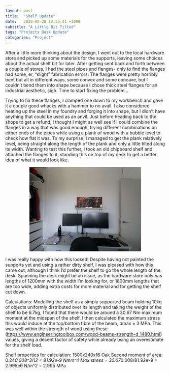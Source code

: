 ```yaml
---
layout: post
title:  "Shelf Update"
date:   2020-08-28 12:35:41 +1000
subtitle: "A Little Bit Tilted"
tags: "Projects Desk Update"
categories: "Project"
---
```


After a little more thinking about the design, I went out to the local hardware store and picked up some materials for the supports, leaving some choices about the actual shelf bit for later. After getting sent back and forth between a couple of stores, I had the steel pipes and flanges- only to find the flanges had some, er, “slight” fabrication errors. The flanges were pretty horribly bent but all in different ways, some convex and some concave, but I couldn’t bend them into shape because I chose thick steel flanges for an industrial aesthetic, sigh. Time to start fixing the problem…

Trying to fix these flanges, I clamped one down to my workbench and gave it a couple good whacks with a hammer to no avail. I also considered heating up the steel in my foundry and forging it into shape, but I didn’t have anything that could be used as an anvil. Just before heading back to the shops to get a refund, I thought I might as well see if I could combine the flanges in a way that was good enough, trying different combinations on either ends of the pipes while using a plank of wood with a bubble level to check how flat it was. To my surprise, I managed to get the plank relatively level, being straight along the length of the plank and only a little tilted along its width. Wanting to test this further, I took an old chipboard shelf and attached the flanges to it, standing this on top of my desk to get a better idea of what it would look like.
<div style="text-align: center"><img src="/assets/shelf prototype.jpg" alt="Prototype shelf for my desk" width="70%" /></div>

I was really happy with how this looked! Despite having not painted the supports yet and using a rather dirty shelf, I was pleased with how this came out, although I think I’d prefer the shelf to go the whole length of the desk. Spanning the desk might be an issue, as the hardware store only has lengths of 1200mm with the width I’m looking for, or 1800mm lengths that are too wide, adding extra costs for more material and for getting the shelf cut down.

Calculations:
Modelling the shelf as a simply supported beam holding 10kg of objects uniformly distributed over its length and taking the weight of the shelf to be 6.7kg, I found that there would be around a 30.67 Nm maximum moment at the midspan of the shelf. I then calculated the maximum stress this would induce at the top/bottom fibre of the beam, σmax = 3 MPa. This was well within the strength of wood using these (https://www.engineeringtoolbox.com/wood-beams-strength-d_1480.html) values, giving a decent factor of safety while already using an overestimate for the shelf load.

Shelf properties for calculation: 1500x240x16 Oak 
Second moment of area: 0.24*0.008^3/12 = 81.92e-9 Nmm^4
Max stress = 30.67*0.008/81.92e-9 = 2.995e6 N/m^2 = 2.995 MPa
